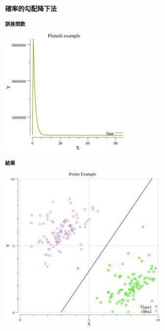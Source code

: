 ## 確率的勾配降下法
### 誤差関数
![](https://github.com/mytheta/steepest-descent-method/blob/master/points.png)

### 結果
![](https://github.com/mytheta/steepest-descent-method/blob/master/report.png)